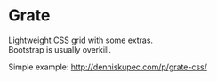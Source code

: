 Grate
=====

Lightweight CSS grid with some extras.  
Bootstrap is usually overkill.


Simple example: http://denniskupec.com/p/grate-css/
